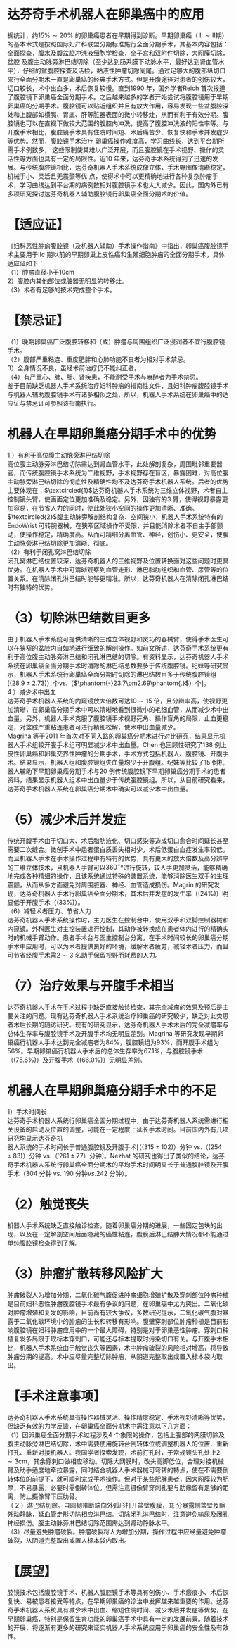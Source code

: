 # 达芬奇手术机器人在卵巢癌中的应用  
据统计，约$15\%\sim20\%$ 的卵巢癌患者在早期得到诊断。早期卵巢癌（$\mathrm{~I~}\sim\mathrm{II}$期）的基本术式是按照国际妇产科联盟分期标准施行全面分期手术，其基本内容包括：全面探查，腹水及腹盆腔冲洗液细胞学检查，全子宫和双附件切除，大网膜切除，盆腔 及腹主动脉旁淋巴结切除（至少达到肠系膜下动脉水平，最好达到肾血管水平），仔细的盆腹腔探查及活检，黏液性肿瘤切除阑尾。通过足够大的腹部纵切口来行全面分期术一直是卵巢癌的经典手术方式。但是开腹途径对患者的创伤较大，切口较长，术中出血多，术后恢复较慢。直到1990 年，国外学者Reich 首次报道了腹腔镜下卵巢癌全面分期手术。之后越来越多的学者开始尝试将腹腔镜用于早期卵巢癌的分期手术。腹腔镜可以贴近组织并且有放大作用，容易发现一些盆腹腔深处和上腹部如横膈、胃底、肝等脏器表面的微小转移灶，从而有利于有效分期。腹腔镜也可以在直视下做较大范围的腹腔内冲洗，提高了腹腔冲洗液的阳性率等。与开腹手术相比，腹腔镜手术具有住院时间短、术后痛苦少、恢复快和手术并发症少等优势。然而，腹腔镜手术治疗 卵巢癌操作难度高，学习曲线长，达到平台期所需手术例数多， 这些限制使其难以广泛开展，而且腹腔镜在手术视野、操作的灵活性等方面也具有一定的局限性。近10 年来，达芬奇手术系统得到了迅速的发展。与传统腹腔镜相比，达芬奇机器人手术系统成像立体，手术野图像清晰稳定，机械手小、灵活且无震颤等优 点，使得术中可以更精确地进行各种复杂肿瘤手术，学习曲线达到平台期的病例数相对腹腔镜手术也大大减少。因此，国内外已有多项研究探讨达芬奇机器人辅助腹腔镜行卵巢癌全面分期术的价值。  
# 【适应证】  
《妇科恶性肿瘤腹腔镜（及机器人辅助）手术操作指南》中指出，卵巢癌腹腔镜手术主要用于Ⅱc 期以前的早期卵巢上皮性癌和生殖细胞肿瘤的全面分期手术，具体适应证如下：  
（1）肿瘤直径小于$10\mathrm{cm}$  
2）腹腔内其他部位或脏器无明显的转移灶。  
（3）术者有足够的技术完成整个手术。  
# 【禁忌证】  
（1）晚期卵巢癌广泛腹腔转移和（或）肿瘤与周围组织广泛浸润者不宜行腹腔镜手术。  
（2）腹部严重粘连、重度肥胖和心肺功能不良者为相对手术禁忌。  
3）全身情况不良，虽经术前治疗仍不能纠正者。  
（4）有严重心、肺、肝、肾疾患，不能耐受手术与麻醉者为手术禁忌。  
鉴于目前缺乏机器人手术系统治疗妇科肿瘤的指南性文件，且妇科肿瘤腹腔镜手术与机器人辅助腹腔镜手术有诸多相似之处，所以，机器人手术系统在卵巢癌中的适应证与禁忌证可参照该指南执行。  
#  机器人在早期卵巢癌分期手术中的优势  
1 ）有利于高位腹主动脉旁淋巴结切除  
高位腹主动脉旁淋巴结切除需达到肾血管水平，此处解剖复杂，周围毗邻重要器官，而传统腹腔镜手术系统为二维视野，手术视野存在盲区，暴露困难，对高位腹主动脉旁淋巴结切除的彻底性及精确性均不及达芬奇手术机器人系统。后者的优势主要体现在：$\textcircled{1}$达芬奇机器人手术系统为三维立体视野，术者自主控制镜头臂，使画面定位更加准确及稳定。另外，因独有的3 臂，使得视野暴露更加容易，在节省人力的同时，使此处狭小空间的操作更加清晰、准确。$\textcircled{2}$腹主动脉旁解剖结构复杂、空间狭小，机器人手术系统特有的EndoWrist 可转腕器械，在狭窄区域操作不受限，并且能消除术者不自主手部颤动，使操作稳定，精确度高。从而可精细分离血管、神经，创伤小、更安全，使腹主动脉旁淋巴结切除更加清晰、彻底。  
（2）有利于闭孔窝淋巴结切除  
闭孔窝淋巴结位置较深，达芬奇机器人的三维视野及位置转换面对这些问题时更具优势。在机器人手术中可清晰观察到血管走形、淋巴脂肪组织和血管、尿管等的位置关系。在清除闭孔淋巴结时能够更精准。所以，达芬奇机器人在清除闭孔淋巴结时有独特的优势。  
# （3）切除淋巴结数目更多  
由于机器人手术系统可提供清晰的三维立体视野和灵巧的器械臂，使得手术医生可以在狭窄的盆腔内自如地进行细致的解剖操作。如前文所述，达芬奇手术系统更有利于高位腹主动脉旁淋巴结和闭孔淋巴结的切除。有资料显示，达芬奇机器人手术系统在卵巢癌全面分期手术时清除的淋巴结总数要多于传统腹腔镜。纪妹等研究显示，机器人手术系统行卵巢癌全面分期时切除的淋巴结数目多于传统腹腔镜组[$\left(28.9\pm2.73\right)$）个vs.（$\phantom{-}23.7\pm2.69\phantom{.}$）个]。  
4 ）减少术中出血  
达芬奇手术机器人系统的内窥镜放大倍数可达$10\sim15$ 倍，且分辨率高，使视野更加清晰，在卵巢癌分期手术中可以清晰地看到很微小的毛细血管，从而减少术中出血量。另外，机器人手术克服了腹腔镜手术视野死角、操作盲角的局限，止血更稳定，对盆腔严重粘连患者可进行精细松解，使术中出血量减少。  
Magrina 等于2011 年首次对不同入路的卵巢癌分期术进行对比研究，结果显示机器人手术组较开腹手术组可明显减少术中出血量。Chen 也回顾性研究了138 例上皮性卵巢癌和卵巢交界性肿瘤的分期手术，手术方式包括机器人、腹腔镜、开腹手术。结果显示，机器人组和腹腔镜组失血量均少于开腹组。纪妹等比较了15 例机器人辅助下早期卵巢癌分期手术与20 例传统腹腔镜下早期卵巢癌分期手术的患者资料，结果显示机器人组术中出血量少于传统腹腔镜组。所以，从目前研究看来，达芬奇手术机器人系统在卵巢癌分期术中确实可以减少术中出血量。  
# （5）减少术后并发症  
传统开腹手术由于切口大、术后脂肪液化、切口感染等造成切口愈合时间延长甚至需要二次缝合。微创手术中患者蛋白质丢失相对少，术后低蛋白血症发生率较低。而且机器人手术在手术操作过程中有特有的优势，具有更大的放大倍数及高分辨率的三维立体技术，且机器人手臂可以$360^{\circ}$°进行旋转，较人手更加灵活，能够精确地完成各种精细的操作，且该系统通过特殊的装置系统，能够消除医生双手的生理震颤，从而从多方面避免对周围脏器、神经、血管造成损伤。Magrin 的研究发现，达芬奇机器人手术行卵巢癌全面分期术，其术后并发症的发生率（$(24\%)$）明显低于开腹手术（$(33\%)$）。  
（6）减轻术者压力、节省人力  
达芬奇机器人手术系统操作时，主刀医生在控制台中，使用双手和双脚控制器械和内窥镜。外科医生对主控装置进行控制，其动作被转换成在患者体内进行的精确实时的机械手臂动作。患者手术台与医生控制台分离，在手术时间较长的卵巢癌分期手术中应用时，可以为术者提供良好的环境，缓解术者疲劳，减轻术者压力，而且可节省经腹手术需$2\sim3$ 名助手保留视野而耗费的人力。  
# （7）治疗效果与开腹手术相当  
达芬奇机器人手术在手术过程中缺乏直接触诊检查，其完全减瘤的效果及预后是主要关注的问题。现有达芬奇机器人手术系统治疗卵巢癌的研究较少，缺乏对此类患者术后长期的随访研究。现有的研究显示，达芬奇机器人手术术后的完全减瘤率与总体生存率与腹腔镜手术及开腹手术均无明显差别。Magrina 等研究发现早期卵巢癌行机器人手术达到完全减瘤者为$84\%$，腹腔镜组为$93\%$，而开腹手术组为$56\%$。早期卵巢癌行机器人手术后的总体生存率为$67.1\%$，与腹腔镜手术（$(75.6\%)$）及开腹手术（$(66.0\%)$）无明显差别。  
#  机器人在早期卵巢癌分期手术中的不足  
1）手术时间长  
达芬奇手术机器人系统行卵巢癌全面分期过程中，由于达芬奇机器人系统需进行相关设备的启动及位置的调整，可能在一定程度上延长手术时间。目前国内外有几项研究均显示达芬奇机  
器人系统的手术时间长于普通腹腔镜及开腹手术[（$\left(315\pm102\right)$）分钟 vs.（$(254\pm83)$）分钟 vs.（$'261\pm77$）分钟]。Nezhat 的研究也得出了类似的结论，达芬奇手术机器人系统行卵巢癌全面分期术的平均手术时间明显长于普通腹腔镜及开腹手术（304 分钟 vs. 190 分钟$\nu s.242$ 分钟）。  
# （2）触觉丧失  
机器人手术系统缺乏直接触诊检查，随着卵巢癌分期的进展，一些固定包块的出现，以及在一定解剖空间后面隐藏的癌性粘连，腹膜后淋巴结肿大情况都不能通过单纯腹腔镜检查得到了解。  
# （3）肿瘤扩散转移风险扩大  
肿瘤破裂人为增加分期，二氧化碳气腹促进肿瘤细胞增殖扩散及穿刺部位肿瘤种植是目前妇科恶性肿瘤腹腔镜手术最有争议的问题，在卵巢癌中尤为突出。二氧化碳对肿瘤增殖和复发的影响，目前尚有较大争议，多数研究提示，二氧化碳气腹对暴露于二氧化碳环境中的肿瘤的生长和转移有影响。腹壁穿刺部位肿瘤种植是目前影响腹腔镜在妇科肿瘤应用中的一个最大障碍，特别是对于卵巢恶性肿瘤。穿刺口种植复发多局限于取标本穿刺口，可能还与标本提取时污染切口有关。与开腹手术相比，机器人手术系统由于触觉丧失等因素，术中肿瘤破裂的风险相对增高，将导致肿瘤分期的提高。术中应尽量完整切除肿瘤，从阴道完整取出或置入标本袋内取出。  
# 【手术注意事项】  
达芬奇机器人手术系统具有操作器械灵活、操作精度稳定、手术视野清晰等优势，但缺乏有效的力学反馈，在卵巢癌全面分期术中需注意以下几方面：  
（1）因卵巢癌全面分期手术过程涉及4 个象限的操作，包括上腹部的网膜切除及腹主动脉旁淋巴结切除，术中需要使用旋转台倒转体位或调整机器人的位置、重新打孔、重新对接机器人。我国学者探索发现，术前打孔时，于常规镜头孔处上$2\sim3\mathrm{cm}$，其余穿刺口做相应移动。切除大网膜时，改头高脚低位，合理对接机械臂及助手适度地牵拉暴露，同时结合机器人手术器械可弯转的特点，使在不需要倒转体位的前提下，就可顺利完成手术操作。但对于某些肥胖患者，因大网膜较为肥厚，不易暴露，必要时需倒转体位。但需注意摄像臂穿刺孔要与肋缘留有足够的距离，防止摄像臂下压肋骨。  
（ 2 ）淋巴结切除。自圆韧带断端向外弧形打开盆壁腹膜，充 分暴露侧盆壁及髂外动静脉，延血管走形切除相应淋巴结。切除闭孔淋巴结时，注意避免输尿及闭孔神经损伤。腹主动脉旁淋巴结切除范围需达到肾动静脉水平。  
（3）尽量避免肿瘤破裂。肿瘤破裂将人为增加分期，操作过程中应经量避免肿瘤破裂，从阴道完整取出或置人标本袋内取出。  
# 【展望】  
腔镜技术包括腹腔镜手术、机器人腹腔镜手术等具有创伤小、手术瘢痕小、术后恢复快、易被患者接受等特点，在早期卵巢癌的诊治中发挥越来越重要的作用。达芬奇手术机器人系统具有减少术中出血、缩短住院时间、减少术后并发症等优势，在早期卵巢癌，特别是保留生育功能的卵巢癌手术中具有一定的发展前景。随着技术的开展，将逐渐有更多的研究来证实机器人手术系统应用于卵巢癌的安全性及有效性。  